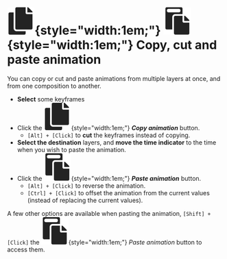 # ![](../../../img/duik/icons/copy.svg){style="width:1em;"} ![](../../../img/duik/icons/paste.svg){style="width:1em;"} Copy, cut and paste animation

You can copy or cut and paste animations from multiple layers at once, and from one composition to another.

- **Select** some keyframes
- Click the ![](../../../img/duik/icons/copy.svg){style="width:1em;"} ***Copy animation*** button.  
    - `[Alt] + [Click]` to **cut** the keyframes instead of copying.
- **Select the destination** layers, and **move the time indicator** to the time when you wish to paste the animation.
- Click the ![](../../../img/duik/icons/paste.svg){style="width:1em;"} ***Paste animation*** button.  
    - `[Alt] + [Click]` to reverse the animation.
    - `[Ctrl] + [Click]` to offset the animation from the current values (instead of replacing the current values).

A few other options are available when pasting the animation, `[Shift] + [Click]` the ![](../../../img/duik/icons/paste.svg){style="width:1em;"} *Paste animation* button to access them.
